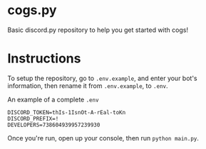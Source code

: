 # cogs.py
Basic discord.py repository to help you get started with cogs!

# Instructions

To setup the repository, go to `.env.example`, and enter your bot's information, then rename it from `.env.example`, to `.env`.

  An example of a complete `.env`
  ```
  DISCORD_TOKEN=thIs-1IsnOt-A-rEal-toKn
  DISCORD_PREFIX=!
  DEVELOPERS=738604939957239930
  ```
  

Once you're run, open up your console, then run `python main.py`.
  
    
